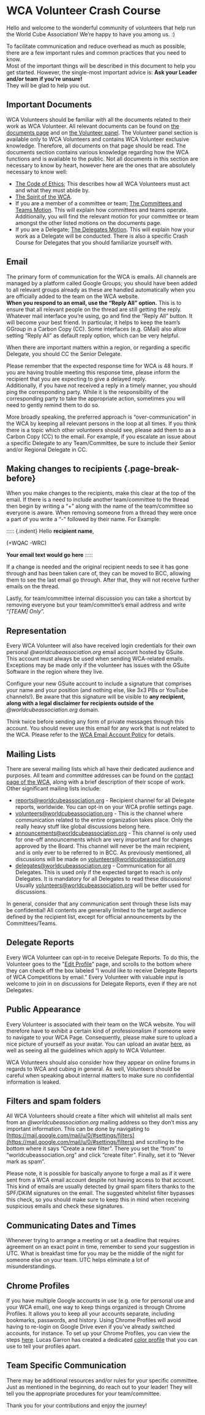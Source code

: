 # WCA Volunteer Crash Course

Hello and welcome to the wonderful community of volunteers that help run the World Cube Association! We’re happy to have you among us. :)

To facilitate communication and reduce overhead as much as possible, there are a few important rules and common practices that you need to know.\
Most of the important things will be described in this document to help you get started. However, the single-most important advice is: **Ask your Leader and/or team if you’re unsure!**\
They will be glad to help you out.

## Important Documents

WCA Volunteers should be familiar with all the documents related to their work as WCA Volunteer. All relevant documents can be found on [the documents page](wca{documents}) and on [the Volunteer panel](wca{panel}). The Volunteer panel section is available only to WCA Volunteers and contains WCA Volunteer exclusive knowledge. Therefore, all documents on that page should be read. The documents section contains various knowledge regarding how the WCA functions and is available to the public. Not all documents in this section are necessary to know by heart, however here are the ones that are absolutely necessary to know well:

  - [The Code of Ethics](wcadoc{documents/Code%20of%20Ethics.pdf}); This describes how all WCA Volunteers must act and what they must abide by.
  - [The Spirit of the WCA](wcadoc{documents/motions/01.2021.1%20-%20Spirit.pdf}).
  - If you are a member of a committee or team; [The Committees and Teams Motion](wcadoc{documents/motions/10.2022.0%20-%20Committees%20and%20Teams.pdf}). This will explain how committees and teams operate. Additionally, you will find the relevant motion for your committee or team amongst the other listed motions on the documents page.
  - If you are a Delegate; [The Delegates Motion](wcadoc{documents/motions/08.2022.1%20-%20Delegates.pdf}). This will explain how your work as a Delegate will be conducted. There is also a specific Crash Course for Delegates that you should familiarize yourself with.

## Email

The primary form of communication for the WCA is emails. All channels are managed by a platform called Google Groups; you should have been added to all relevant groups already as these are handled automatically when you are officially added to the team on the WCA website.\
**When you respond to an email, use the “Reply All” option.** This is to ensure that all relevant people on the thread are still getting the reply.\
Whatever mail interface you’re using, go and find the “Reply All” button. It will become your best friend. In particular, it helps to keep the team’s GGroup in a Carbon Copy (CC). Some interfaces (e.g. GMail) also allow setting “Reply All” as default reply option, which can be very helpful.

When there are important matters within a region, or regarding a specific Delegate, you should CC the Senior Delegate.

Please remember that the expected response time for WCA is 48 hours. If you are having trouble meeting this response time, please inform the recipient that you are expecting to give a delayed reply.\
Additionally, if you have not received a reply in a timely manner, you should ping the corresponding party. While it is the responsibility of the corresponding party to take the appropriate action, sometimes you will need to gently remind them to do so.

More broadly speaking, the preferred  approach is “over-communication” in the WCA by keeping all relevant persons in the loop at all times. If you think there is a topic which other volunteers should see, please add them to as a Carbon Copy (CC) to the email. For example, if you escalate an issue about a specific Delegate to any Team/Committee, be sure to include their Senior and/or Regional Delegate in CC.

## Making changes to recipients {.page-break-before}

When you make changes to the recipients, make this clear at the top of the email. If there is a need to include another team/committee to the thread then begin by writing a “+” along with the name of the team/committee so everyone is aware. When removing someone from a thread they were once a part of you write a “-” followed by their name. For Example:

::::: {.indent}
Hello **recipient name**,

(+WQAC -WRC)

**Your email text would go here**
:::::

If a change is needed and the original recipient needs to see it has gone through and has been taken care of, they can be moved to BCC, allowing them to see the last email go through. After that, they will not receive further emails on the thread.

Lastly, for team/committee internal discussion you can take a shortcut by removing everyone but your team/committee’s email address and write “*[TEAM] Only*”.

## Representation

Every WCA Volunteer will also have received login credentials for their own personal *@worldcubeassociation.org* email account hosted by GSuite.\
This account must always be used when sending WCA-related emails. Exceptions may be made only if the volunteer has issues with the GSuite Software in the region where they live.

Configure your new GSuite account to include a signature that comprises your name and your position (and nothing else, like 3x3 PBs or YouTube channels!). Be aware that this signature will be visible to **any recipient, along with a legal disclaimer for recipients outside of the** *@worldcubeassociation.org* domain.

Think twice before sending any form of private messages through this account. You should never use this email for any work that is not related to the WCA. Please refer to the [WCA Email Account Policy](wcadoc{documents/policies/internal/Email%20Account.pdf}) for details.

## Mailing Lists

There are several mailing lists which all have their dedicated audience and purposes. All team and committee addresses can be found on the [contact page of the WCA](wca{contact}), along with a brief description of their scope of work.\
Other significant mailing lists include:

  - [reports@worldcubeassociation.org](mailto:reports@worldcubeassociation.org) - Recipient channel for all Delegate reports, worldwide. You can opt-in on your WCA profile settings page.
  - [volunteers@worldcubeassociation.org](mailto:volunteers@worldcubeassociation.org) - This is the channel where communication related to the entire organization takes place. Only the really heavy stuff like global discussions belong here.
  - [announcements@worldcubeassociation.org](mailto:announcements@worldcubeassociation.org) - This channel is only used for one-off announcements which are very important and for changes approved by the Board. This channel will never be the main recipient, and is only ever to be referred to in BCC. As previously mentioned, all discussions will be made on [volunteers@worldcubeassociation.org](mailto:volunteers@worldcubeassociation.org)
  - [delegates@worldcubeassociation.org](mailto:delegates@worldcubeassociation.org) - Communication for all Delegates. This is used only if the expected target to reach is only Delegates. It is mandatory for all Delegates to read these discussions! Usually [volunteers@worldcubeassociation.org](mailto:volunteers@worldcubeassociation.org) will be better used for discussions.

In general, consider that any communication sent through these lists may be confidential! All contents are generally limited to the target audience defined by the recipient list, except for official announcements by the Committees/Teams.

## Delegate Reports

Every WCA Volunteer can opt-in to receive Delegate Reports. To do this, the Volunteer goes to the "[Edit Profile](wca{profile/edit})" page, and scrolls to the bottom where they can check off the box labeled “I would like to receive Delegate Reports of WCA Competitions by email.” Every Volunteer with valuable input is welcome to join in on discussions for Delegate Reports, even if they are not Delegates.

## Public Appearance
Every Volunteer is associated with their team on the WCA website. You will therefore have to exhibit a certain kind of professionalism if someone were to navigate to your WCA Page. Consequently, please make sure to upload a nice picture of yourself as your avatar. You can upload an avatar [here](wca{profile/edit?section=avatar}), as well as seeing all the guidelines which apply to WCA Volunteer.

WCA Volunteers should also consider how they appear on online forums in regards to WCA and cubing in general. As well, Volunteers should be careful when speaking about internal matters to make sure no confidential information is leaked.

## Filters and spam folders

All WCA Volunteers should create a filter which will whitelist all mails sent from an *@worldcubeassociation.org* mailing address so they don’t miss any important information. This can be done by navigating to [https://mail.google.com/mail/u/0/#settings/filters](https://mail.google.com/mail/u/0/#settings/filters) and scrolling to the bottom where it says “Create a new filter”. There you set the “from” to “worldcubeassociation.org” and click “create filter”. Finally, set it to “Never mark as spam”.

Please note, it is possible for basically anyone to forge a mail as if it were sent from a WCA email account despite not having access to that account. This kind of emails are usually detected by gmail spam filters thanks to the SPF/DKIM signatures on the email. The suggested whitelist filter bypasses this check, so you should make sure to keep this in mind when receiving suspicious emails and check these signatures.

## Communicating Dates and Times

Whenever trying to arrange a meeting or set a deadline that requires agreement on an exact point in time, remember to send your suggestion in UTC. What is breakfast time for you may be the middle of the night for someone else on your team. UTC helps eliminate a lot of misunderstandings.

## Chrome Profiles

If you have multiple Google accounts in use (e.g. one for personal use and your WCA email), one way to keep things organized is through Chrome Profiles. It allows you to keep all your accounts separate, including bookmarks, passwords, and history. Using Chrome Profiles will avoid having to re-login on Google Drive even if you’ve already switched accounts, for instance. To set up your Chrome Profiles, you can view the steps [here](https://support.google.com/chrome/answer/2364824?co=GENIE.Platform%3DDesktop&hl=en). Lucas Garron has created a dedicated [color profile](https://chrome.google.com/webstore/detail/color-chrome-theme/ijbkjldjcdhecihbhmofmencofglhhbp) that you can use to tell your profiles apart.

## Team Specific Communication

There may be additional resources and/or rules for your specific committee. Just as mentioned in the beginning, do reach out to your leader! They will tell you the appropriate procedures for your team/committee.

Thank you for your contributions and enjoy the journey!
